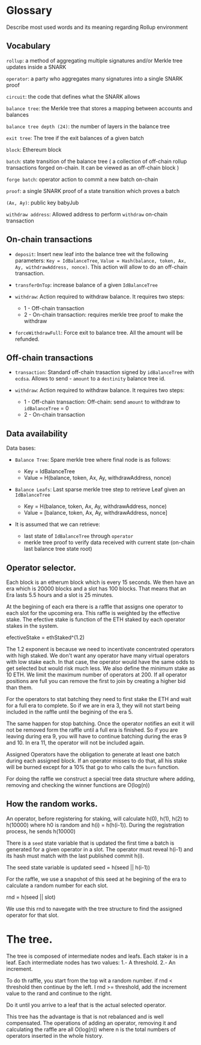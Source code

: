 # Glossary
Describe most used words and its meaning regarding Rollup environment

## Vocabulary
`rollup`: a method of aggregating multiple signatures and/or Merkle tree updates inside a SNARK

`operator`: a party who aggregates many signatures into a single SNARK proof

`circuit`: the code that defines what the SNARK allows

`balance tree`: the Merkle tree that stores a mapping between accounts and balances

`balance tree depth (24)`: the number of layers in the balance tree

`exit tree`: The tree if the exit balances of a given batch

`block`: Ethereum block

`batch`: state transition of the balance tree ( a collection of off-chain rollup transactions forged on-chain. It can be viewed as an off-chain block )

`forge batch`: operator action to commit a new batch on-chain

`proof`: a single SNARK proof of a state transition which proves a batch

`(Ax, Ay)`: public key babyJub

`withdraw address`: Allowed address to perform `withdraw` on-chain transaction

## On-chain transactions

- `deposit`: Insert new leaf into the balance tree wit the following parameters: `Key = IdBalanceTree`, `Value = Hash(balance, token, Ax, Ay, withdrawAddress, nonce)`. This action will allow to do an off-chain transaction.

- `transferOnTop`: increase balance of a given `IdBalanceTree`

- `withdraw`: Action required to withdraw balance. It requires two steps: 
  - 1 - Off-chain transaction
  - 2 - On-chain transaction: requires merkle tree proof to make the withdraw

- `forceWithdrawFull`: Force exit to balance tree. All the amount will be refunded.

## Off-chain transactions

- `transaction`: Standard off-chain trasaction signed by `idBalanceTree` with `ecdsa`. Allows to send - `amount` to a `destinity` balance tree id.

- `withdraw`: Action required to withdraw balance. It requires two steps: 
  - 1 - Off-chain transaction: Off-chain: send `amount` to withdraw to `idBalanceTree` = 0
  - 2 - On-chain transaction

## Data availability
Data bases:
- `Balance Tree`: Spare merkle tree where final node is as follows:
  - Key = IdBalanceTree
  - Value = H(balance, token, Ax, Ay, withdrawAddress, nonce)
- `Balance Leafs`: Last sparse merkle tree step to retrieve Leaf given an `IdBalanceTree`
  - Key = H(balance, token, Ax, Ay, withdrawAddress, nonce)
  - Value = [balance, token, Ax, Ay, withdrawAddress, nonce]

- It is assumed that we can retrieve:
  - last state of `IdBalanceTree` through `operator`
  - merkle tree proof to verify data received with current state (on-chain last balance tree state root)

## Operator selector.

Each block is an etherum block which is every 15 seconds. We then have an era which is 20000 blocks and a slot has 100 blocks. That means that an Era lasts 5.5 hours and a slot is 25 minutes. 

At the begining of each era there is a raffle that assigns one operator to each slot for the upcoming era. This raffle is weighted by the effective stake. The efective stake is function of the ETH staked by each operator stakes in the system.

efectiveStake = ethStaked^(1.2)

The 1.2 exponent is because we need to incentivate concentrated operators with high staked. We don't want any operator have many virtual operators with low stake each. In that case, the operator would have the same odds to get selected but would risk much less. We also define the minimum stake as 10 ETH. We limit the maximum number of operators at 200. If all operator positions are full you can remove the first to join by creating a higher bid than them. 

For the operators to stat batching they need to first stake the ETH and wait for a full era to complete. So if we are in era 3, they will not start being included in the raffle until the begining of the era 5.

The same happen for stop batching.  Once the operator notifies an exit it will not be removed form the raffle until a full era is finished.  So if you are leaving during era 9, you will have to continue batching during the eras 9 and 10. In era 11, the operator will not be included again.

Assigned Operators have the obligation to generate at least one batch during each assigned block.  If an operator misses to do that, all his stake will be burned except for a 10% that go to who calls the `burn` function.

For doing the raffle we construct a special tree data structure where adding, removing and checking the winner functions are O(log(n))

## How the random works.

An operator, before registering for staking, will calculate h(0), h(1), h(2) to h(10000) where h0 is random and h(i) = h(h(i-1)). During the registration process, he sends h(10000)

There is a `seed` state variable that is updated the first time a batch is generated for a given operator in a slot. The operator must reveal h(i-1) and its hash must match with the last published commit h(i).

The seed state variable is updated seed = h(seed || h(i-1))

For the raffle, we use a snapshot of this seed at he begining of the era to calculate a random number for each slot.

rnd = h(seed || slot)

We use this rnd to navegate with the tree structure to find the assigned operator for that slot.

The tree.
=========

The tree is composed of intermediate nodes and leafs.  Each staker is in a leaf. Each intermediate nodes has two values:
1.- A threshold.
2.- An increment.

To do th raffle, you start from the top wit a random number.  if rnd < threshold then continue by the left. I rnd >= threshold, add the increment value to the rand and continue to the right.

Do it until you arrive to a leaf that is the actual selected operator.

This tree has the advantage is that is not rebalanced and is well compensated.
The operations of adding an operator, removing it and calculating the raffle are all O(log(n)) where n is the total numbers of operators inserted in the whole history.

